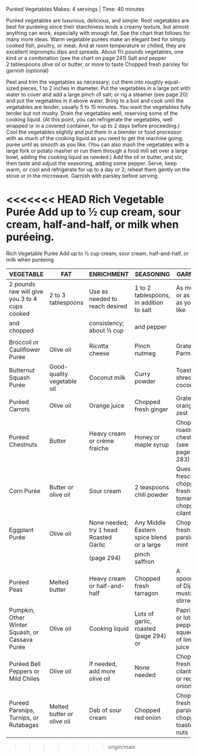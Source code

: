 
Puréed Vegetables
Makes: 4 servings | Time: 40 minutes
 
Puréed vegetables are luxurious, delicious, and simple. Root vegetables are best for puréeing since their starchiness lends a creamy texture, but almost anything can work, especially with enough fat. See the chart that follows for many more ideas.
Warm vegetable purées make an elegant bed for simply cooked fish, poultry, or meat. And at room temperature or chilled, they are excellent impromptu dips and spreads.
About 1½ pounds vegetables, one kind or a combination (see the chart on page 241)
Salt and pepper
2 tablespoons olive oil or butter, or more to taste
Chopped fresh parsley for garnish (optional)

Peel and trim the vegetables as necessary; cut them into roughly equal-sized pieces, 1 to 2 inches in diameter. Put the vegetables in a large pot with water to cover and add a large pinch of salt; or rig a steamer (see page 20) and put the vegetables in it above water. Bring to a boil and cook until the vegetables are tender, usually 5 to 15 minutes. You want the vegetables fully tender but not mushy.
Drain the vegetables well, reserving some of the cooking liquid. (At this point, you can refrigerate the vegetables, well wrapped or in a covered container, for up to 2 days before proceeding.) Cool the vegetables slightly and put them in a blender or food processor with as much of the cooking liquid as you need to get the machine going; purée until as smooth as you like. (You can also mash the vegetables with a large fork or potato masher or run them through a food mill set over a large bowl, adding the cooking liquid as needed.)
Add the oil or butter, and stir, then taste and adjust the seasoning, adding some pepper. Serve, keep warm, or cool and refrigerate for up to a day or 2; reheat them gently on the stove or in the microwave. Garnish with parsley before serving.

<<<<<<< HEAD
Rich Vegetable Purée Add up to ½ cup cream, sour cream, half-and-half, or milk when puréeing.
=======
Rich Vegetable Purée Add up to ½ cup cream, sour cream, half-and-half, or milk when puréeing.

| VEGETABLE                                      | FAT                      | ENRICHMENT                               | SEASONING                                | GARNISH                                         |
|------------------------------------------------|--------------------------|------------------------------------------|------------------------------------------|-------------------------------------------------|
| 2 pounds raw will give you 3 to 4 cups cooked  | 2 to 3 tablespoons       | Use as needed to reach desired           | 1 to 2 tablespoons, in addition to salt  | As much or as little as you like                |
| and chopped                                    |                          | consistency; about ½ cup                 | and pepper                                |                                                 |
|                                                |                          |                                          |                                           |                                                 |
| Broccoli or Cauliflower Purée                  | Olive oil                | Ricotta cheese                           | Pinch nutmeg                              | Grated Parmesan                                 |
| Butternut Squash Purée                         | Good-quality vegetable oil| Coconut milk                             | Curry powder                              | Toasted shredded coconut                        |
| Puréed Carrots                                 | Olive oil                | Orange juice                             | Chopped fresh ginger                      | Grated orange zest                              |
| Puréed Chestnuts                               | Butter                   | Heavy cream or crème fraiche             | Honey or maple syrup                      | Chopped roasted chestnuts (see page 283)        |
| Corn Purée                                     | Butter or olive oil      | Sour cream                               | 2 teaspoons chili powder                  | Queso fresco, chopped fresh tomato, chopped cilantro |
| Eggplant Purée                                 | Olive oil                | None needed; try 1 head Roasted Garlic   | Any Middle Eastern spice blend or a large| Chopped fresh parsley or mint                  |
|                                                |                          | (page 294)                               | pinch saffron                             |                                                 |
| Puréed Peas                                    | Melted butter            | Heavy cream or half-and-half             | Chopped fresh tarragon                    | A spoonful of Dijon mustard, stirred in         |
| Pumpkin, Other Winter Squash, or Cassava Purée | Olive oil                | Cooking liquid                           | Lots of garlic, roasted (page 294) or    | Paprika or lots of pepper, a squeeze of lime juice |
| Puréed Bell Peppers or Mild Chiles             | Olive oil                | If needed, add more olive oil            | None needed                               | Chopped fresh cilantro or red onion             |
| Puréed Parsnips, Turnips, or Rutabagas         | Melted butter or olive oil| Dab of sour cream                        | Chopped red onion                         | Chopped fresh parsley, chopped toasted nuts     |
>>>>>>> origin/main
